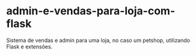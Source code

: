 # admin-e-vendas-para-loja-com-flask
Sistema de vendas e admin para uma loja, no caso um petshop, utilizando Flask e extensões.

